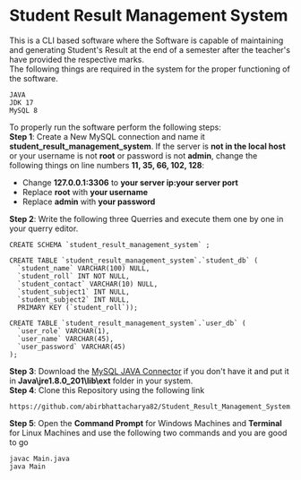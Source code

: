 <h1> Student Result Management System </h1>
This is a CLI based software where the Software is capable of maintaining and generating Student's Result at the end of a semester after the teacher's have provided the respective marks. <br>
The following things are required in the system for the proper functioning of the software. <br>

```
JAVA
JDK 17
MySQL 8
```
To properly run the software perform the following steps: <br>
<b>Step 1</b>: Create a New MySQL connection and name it <b>student_result_management_system</b>. If the server is <b>not in the local host</b> or your username is not <b>root</b> or password is not <b>admin</b>, change the following things on line numbers <b>11, 35, 66, 102, 128</b>:
<ul>
  <li>Change <b>127.0.0.1:3306</b> to <b>your server ip:your server port</b></li>
  <li>Replace <b>root</b> with <b>your username</b></li>
  <li>Replace <b>admin</b> with <b>your password</b></li>
</ul>
<b>Step 2</b>: Write the following three Querries and execute them one by one in your querry editor.

```
CREATE SCHEMA `student_result_management_system` ;

```
```
CREATE TABLE `student_result_management_system`.`student_db` (
  `student_name` VARCHAR(100) NULL,
  `student_roll` INT NOT NULL,
  `student_contact` VARCHAR(10) NULL,
  `student_subject1` INT NULL,
  `student_subject2` INT NULL,
  PRIMARY KEY (`student_roll`));
```
```
CREATE TABLE `student_result_management_system`.`user_db` (
  `user_role` VARCHAR(1),
  `user_name` VARCHAR(45),
  `user_password` VARCHAR(45)
);
```
<b>Step 3</b>: Download the [MySQL JAVA Connector](https://github.com/abirbhattacharya82/Student_Result_Management_System/raw/main/assets/mysql_connector_driver/mysql-connector-java-8.0.26.jar) if you don't have it and put it in <b>Java\jre1.8.0_201\lib\ext</b> folder in your system. <br>
<b>Step 4</b>: Clone this Repository using the following link
```
https://github.com/abirbhattacharya82/Student_Result_Management_System.git

```
<b>Step 5</b>: Open the <b>Command Prompt</b> for Windows Machines and <b>Terminal</b> for Linux Machines and use the following two commands and you are good to go
```
javac Main.java
java Main
```
